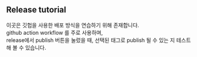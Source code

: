 ## Release tutorial
이곳은 깃헙을 사용한 배포 방식을 연습하기 위해 존재합니다.  
github action workflow 를 주로 사용하며,   
release에서 publish 버튼을 눌렀을 때, 선택된 태그로 publish 될 수 있는 지 테스트 해 볼 수 있습니다.
